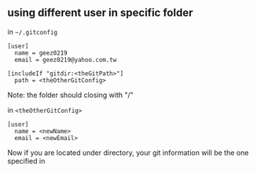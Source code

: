 ## using different user in specific folder

in `~/.gitconfig`
```
[user]
  name = geez0219
  email = geez0219@yahoo.com.tw

[includeIf "gitdir:<theGitPath>"]
  path = <theOtherGitConfig>
```
Note: the <theGitPath> folder should closing with "/"


in `<theOtherGitConfig>`
```
[user]
  name = <newName>
  email = <newEmail>
```

Now if you are located under <theGitPath> directory, your git information will be the one specified in <theOtherGitConfig>  
